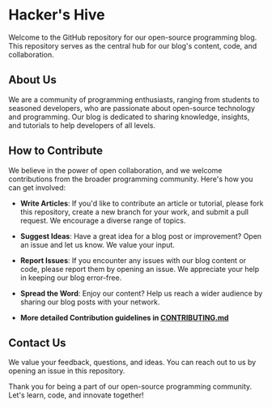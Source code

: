 # Hacker's Hive

Welcome to the GitHub repository for our open-source programming blog. This repository serves as the central hub for our blog's content, code, and collaboration. 

## About Us

We are a community of programming enthusiasts, ranging from students to seasoned developers, who are passionate about open-source technology and programming. Our blog is dedicated to sharing knowledge, insights, and tutorials to help developers of all levels.

## How to Contribute

We believe in the power of open collaboration, and we welcome contributions from the broader programming community. Here's how you can get involved:

- **Write Articles**: If you'd like to contribute an article or tutorial, please fork this repository, create a new branch for your work, and submit a pull request. We encourage a diverse range of topics.

- **Suggest Ideas**: Have a great idea for a blog post or improvement? Open an issue and let us know. We value your input.

- **Report Issues**: If you encounter any issues with our blog content or code, please report them by opening an issue. We appreciate your help in keeping our blog error-free.

- **Spread the Word**: Enjoy our content? Help us reach a wider audience by sharing our blog posts with your network.

- **More detailed Contribution guidelines in [CONTRIBUTING.md](https://github.com/Grimm-s-Alchemy-Chamber/hackers_hive/blob/main/CONTRIBUTING.md)**


## Contact Us

We value your feedback, questions, and ideas. You can reach out to us by opening an issue in this repository.

Thank you for being a part of our open-source programming community. Let's learn, code, and innovate together!

